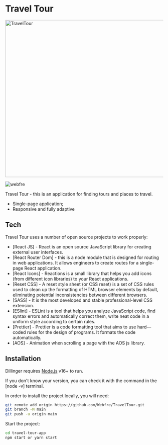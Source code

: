 # Travel Tour

<img src="https://i.pinimg.com/originals/9e/5c/77/9e5c77872f818509afc1766a86c9a68b.gif" height="500" width="1000" alt="TravelTour" />

<p align="left"> <img src="https://komarev.com/ghpvc/?username=webfre&label=Profile%20views&color=0e75b6&style=flat" alt="webfre" /> </p>

Travel Tour - this is an application for finding tours and places to travel.

- Single-page application;
- Responsive and fully adaptive

## Tech

Travel Tour uses a number of open source projects to work properly:

- [React JS] - React is an open source JavaScript library for creating external user interfaces.
- [React Router Dom] - this is a node module that is designed for routing in web applications. It allows engineers to create routes for a single-page React application.
- [React Icons] - Reactions is a small library that helps you add icons (from different icon libraries) to your React applications.
- [Reset CSS] - A reset style sheet (or CSS reset) is a set of CSS rules used to clean up the formatting of HTML browser elements by default, eliminating potential inconsistencies between different browsers.
- [SASS] - It is the most developed and stable professional-level CSS extension.
- [ESlint] - ESLint is a tool that helps you analyze JavaScript code, find syntax errors and automatically correct them, write neat code in a uniform style according to certain rules.
- [Prettier] - Prettier is a code formatting tool that aims to use hard—coded rules for the design of programs. It formats the code automatically.
- [AOS] - Animation when scrolling a page with the AOS js library.

## Installation

Dillinger requires [Node.js](https://nodejs.org/) v16+ to run.

If you don't know your version, you can check it with the command in the [node -v] terminal.

In order to install the project locally, you will need:

```sh
git remote add origin https://github.com/Webfre/TravelTour.git
git branch -M main
git push -u origin main
```

Start the project:

```sh
cd travel-tour-app
npm start or yarn start
```
